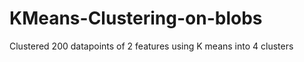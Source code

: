 # KMeans-Clustering-on-blobs

Clustered 200 datapoints of 2 features using K means into 4 clusters 
